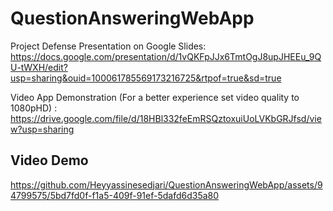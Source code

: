 # QuestionAnsweringWebApp


Project Defense Presentation on Google Slides: https://docs.google.com/presentation/d/1vQKFpJJx6TmtOgJ8upJHEEu_9QU-tWXH/edit?usp=sharing&ouid=100061785569173216725&rtpof=true&sd=true

Video App Demonstration (For a better experience set video quality to 1080pHD) : https://drive.google.com/file/d/18HBl332feEmRSQztoxuiUoLVKbGRJfsd/view?usp=sharing

## Video Demo
https://github.com/Heyyassinesedjari/QuestionAnsweringWebApp/assets/94799575/5bd7fd0f-f1a5-409f-91ef-5dafd6d35a80

